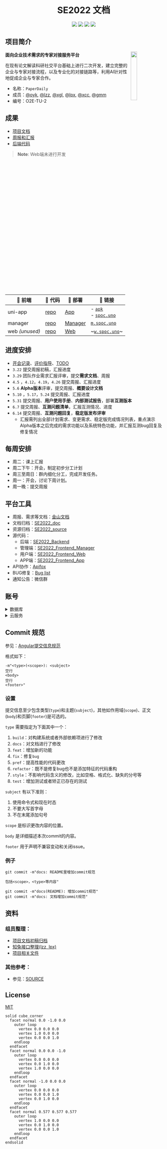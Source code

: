 <h1 align="center"> SE2022 文档 </h1>
<div align="center">

<!-- [![](https://img.shields.io/badge/backend-Django-96d6d1)](https://www.djangoproject.com/) [![](https://img.shields.io/badge/frontend-Vue.js-7B8ED0)](https://vuejs.org/)  -->

  [![](https://img.shields.io/badge/Django-092E20?style=for-the-badge&logo=django&logoColor=green
)](https://www.djangoproject.com/)  [![](https://img.shields.io/badge/Vue.js-35495E?style=for-the-badge&logo=vuedotjs&logoColor=4FC08D)](https://vuejs.org/) [![](https://img.shields.io/badge/uni--app-101E39?style=for-the-badge&logo=data:image/png;base64,iVBORw0KGgoAAAANSUhEUgAAADIAAAAyCAYAAAAeP4ixAAABCElEQVRoge3YMa4BURSH8Y8o7UAp0WgkotBZwluAfhqlZSgUGr23ENUUCpppJnTswAIUSCaTiziZJ8d9/193zdzrfMltABF5plb+oLscDoAV0Pn8OC/lwDhL0k35QT3wstcIuM61Cj0IhXiNuAvOFwr5SgrxRiHeKMSbhnHfAVgU1i1gajhnBpwK6wnQtgxkDTlmSTq/L7rLYQ9byG+WpLvCOT8YQ6K5WgrxRiHeKMQbhXijEG8U4o1CvIkmxPrDquwMrI37KlFJSJake2BUxVlW0VytaEKsV6t5+8Ohak3rRmtIH9hav/QvRHO1FOKNQrwJheQfn+I9wflCIeNHLzuQc51PRP6rC1ZeIm1I8cC5AAAAAElFTkSuQmCC)](https://uniapp.dcloud.net.cn/) [![](https://img.shields.io/badge/License-MIT-9cf?style=for-the-badge)](./LICENSE)
</div>

## 项目简介
<img src="https://gitlab.com/imingx/picgo/raw/main/2022/202205051640484.png" align="right" width="20%">

**面向企业技术需求的专家对接服务平台**

在现有论文解读科研社交平台基础上进行二次开发，建立完整的企业与专家对接流程，以及专业化的对接链路等，利用Al针对性地促成企业与专家合作。


- 名称：`PaperDaily`
- 成员：[@oyk](https://github.com/Mike-Smith-rem), [@lzz](https://github.com/cpfy), [@xgl](https://github.com/xgl010607), [@lpx](https://github.com/lpx-single), [@xcc](https://github.com/MrXcc0), [@gmm](https://github.com/imingx)
- 编号：O2E-TU-2

## 成果

- [项目文档](./Document)
- [周报和汇报](./Weekly)
- [后端代码](https://github.com/SE-mcdb/SE2022_Backend)

> **Note**:
> Web端未进行开发

| 🦋 前端 |  🪹 代码                                                     | 🍿 部署                                        | 🔗 链接  |
| ------- | ---- | ------- | ------- |
| uni-app |   [repo](https://github.com/SE-mcdb/SE2022_Frontend_App)   |   [App](https://github.com/SE-mcdb/App)   |- [`apk`](https://github.com/SE-mcdb/SE2022_Frontend_App/releases)<br/>- [`spoc.uno`](http://spoc.uno) |
| manager | [repo](https://github.com/SE-mcdb/SE2022_Frontend_Manager) | [Manager](https://github.com/SE-mcdb/Manager) | [`m.spoc.uno`](http://m.spoc.uno) |
| web <em>(unused)</em>     | [repo](https://github.com/SE-mcdb/SE2022_Frontend_Web)     | [Web](https://github.com/SE-mcdb/Web) | ~[`w.spoc.uno`](http://w.spoc.uno)~ |

## 进度安排

- [开会记录](./Meeting.md)、[评价指导](./Comments.md)、[TODO](./Todo.md)
- `3.22` 提交周报初稿，汇报进度
- `3.29` 团队作业需求汇报评审，提交**需求文档**、周报
- `4.5` ，`4.12`，`4.19`，`4.26` 提交周报、汇报进度
- `5.6` **Alpha版本**评审，提交周报、**概要设计文档**
- `5.10` ，`5.17`，`5.24` 提交周报、汇报进度
- `5.31` 提交周报、**用户使用手册**、**内部测试报告**，部署**互测版本**
- `6.7` 提交周报、**互测问题清单**，汇报互测情况、进度
- `6.14` 提交周报、**互测问题回复**，**稳定版发布评审**
    - 汇报需列出全部计划需求、变更需求、稳定版完成情况列表，重点演示Alpha版本之后完成的需求功能以及系统特色功能，并汇报互测bug回复及修复情况


## 每周安排

- 周二：课上汇报
- 周二下午：开会，制定初步分工计划
- 周三至周日：群内细化分工，完成开发任务。
- 周一：开会，讨论下周计划。
- 周一晚：提交周报

## 平台工具

- 周报、需求等文档：[金山文档](https://www.kdocs.cn/group/1730778455)
- 文档归档：[SE2022_doc](https://github.com/SE-mcdb/SE2022_doc)
- 资源归档：[SE2022_source](https://github.com/SE-mcdb/SE2022_source)
- 源代码： 
  - 后端：[SE2022_Backend](https://github.com/SE-mcdb/SE2022_Backend)
  - 管理端：[SE2022_Frontend_Manager](https://github.com/SE-mcdb/SE2022_Frontend_Manager)
  - 用户端：[SE2022_Frontend_Web](https://github.com/SE-mcdb/SE2022_Frontend_Web)
  - APP端：[SE2022_Frontend_App](https://github.com/SE-mcdb/SE2022_Frontend_App)
- API协作：[Apifox](https://www.apifox.cn/web/project/843519)
- BUG修复：[Bug list](https://www.yuque.com/docs/share/255a8d68-911c-4eb0-bd4a-6055f3fbfaf3)
- 通知公告：微信群

## 账号

<details><summary>数据库</summary>

```
'HOST': 'rm-2zeu3f7e1n5yt10v0co.mysql.rds.aliyuncs.com',
'NAME': 'se2022',
'USER': 'root',
'PASSWORD': 'myja&*$4X579cKr',
'PORT': '3306'
```
</details>

<details><summary>云服务</summary>

#### 华为云（课程）

```
CentOS

'HOST': 122.9.14.73

// 普通用户
'USER': admin
'PASSWORD': se-mcdb-o2e

// 根用户
'USER': root
'PASSWORD': se-mcdb-o2e

建议使用普通用户登录
```

#### 阿里云

```
CentOS

'HOST': 47.94.7.26

// 普通用户
'USER': admin
'PASSWORD': se-mcdb-o2e

// 根用户
'USER': root
'PASSWORD': se-mcdb-o2e

建议使用普通用户登录
开放端口：8000-20000
```

</details>

## Commit 规范

参见：[Angular提交信息规范](https://zj-git-guide.readthedocs.io/zh_CN/latest/message/Angular%E6%8F%90%E4%BA%A4%E4%BF%A1%E6%81%AF%E8%A7%84%E8%8C%83/)

格式如下：

```
-m"<type>(<scope>): <subject>
空行
<body>
空行
<footer>"
```

### 设置

提交信息至少包含类型(`type`)和主题(`subject`)，其他如作用域(`scope`)、正文(`body`)和页脚(`footer`)是可选的。

`type` 需要指定为下面其中一个：

1. `build`：对构建系统或者外部依赖项进行了修改
2. `docs`：对文档进行了修改
3. `feat`：增加新的功能
4. `fix`：修复`bug`
5. `pref`：提高性能的代码更改
6. `refactor`：既不是修复bug也不是添加特征的代码重构
7. `style`：不影响代码含义的修改，比如空格、格式化、缺失的分号等
8. `test`：增加测试或者矫正已存在的测试

`subject` 有以下准则：

1. 使用命令式和现在时态
2. 不要大写首字母
3. 不在末尾添加句号   

`scope` 是标识更改内容的位置。

`body` 是详细描述本次commit的内容。

`footer` 用于声明不兼容变动和关闭issue。

### 例子

```
git commit -m"docs: README里增加commit规范

包括<scope>，<type>等内容"

git commit -m"docs(README): 增加commit规范"
git commit -m"docs: 文档增加commit规范"
```

## 资料

### 组员整理：

- [项目文档初稿归档](./Archive)
- [知兔接口整理(lzz, lpx)](./Archive/知兔接口详细整理.md)
- [项目相关文件](https://github.com/SE-mcdb/SE2022_source/tree/main/%E9%A1%B9%E7%9B%AE%E7%9B%B8%E5%85%B3)

### 其他参考：

- 参见：[SOURCE](https://github.com/SE-mcdb/SE2022_source)

## License

[MIT](./LICENSE)

```stl
solid cube_corner
  facet normal 0.0 -1.0 0.0
    outer loop
      vertex 0.0 0.0 0.0
      vertex 1.0 0.0 0.0
      vertex 0.0 0.0 1.0
    endloop
  endfacet
  facet normal 0.0 0.0 -1.0
    outer loop
      vertex 0.0 0.0 0.0
      vertex 0.0 1.0 0.0
      vertex 1.0 0.0 0.0
    endloop
  endfacet
  facet normal -1.0 0.0 0.0
    outer loop
      vertex 0.0 0.0 0.0
      vertex 0.0 0.0 1.0
      vertex 0.0 1.0 0.0
    endloop
  endfacet
  facet normal 0.577 0.577 0.577
    outer loop
      vertex 1.0 0.0 0.0
      vertex 0.0 1.0 0.0
      vertex 0.0 0.0 1.0
    endloop
  endfacet
endsolid
```
